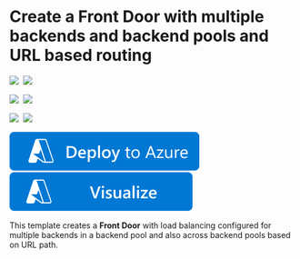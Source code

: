 # Create a Front Door with multiple backends and backend pools and URL based routing

<IMG SRC="https://azurequickstartsservice.blob.core.windows.net/badges/101-front-door-create-multiple-backends/PublicLastTestDate.svg" />&nbsp;
<IMG SRC="https://azurequickstartsservice.blob.core.windows.net/badges/101-front-door-create-multiple-backends/PublicDeployment.svg" />&nbsp;

<IMG SRC="https://azurequickstartsservice.blob.core.windows.net/badges/101-front-door-create-multiple-backends/FairfaxLastTestDate.svg" />&nbsp;
<IMG SRC="https://azurequickstartsservice.blob.core.windows.net/badges/101-front-door-create-multiple-backends/FairfaxDeployment.svg" />&nbsp;

<IMG SRC="https://azurequickstartsservice.blob.core.windows.net/badges/101-front-door-create-multiple-backends/BestPracticeResult.svg" />&nbsp;
<IMG SRC="https://azurequickstartsservice.blob.core.windows.net/badges/101-front-door-create-multiple-backends/CredScanResult.svg" />&nbsp;

<a href="https://portal.azure.com/#create/Microsoft.Template/uri/https%3A%2F%2Fraw.githubusercontent.com%2FAzure%2Fazure-quickstart-templates%2Fmaster%2F101-front-door-create-multiple-backends%2Fazuredeploy.json" target="_blank">
<img src="https://raw.githubusercontent.com/Azure/azure-quickstart-templates/master/1-CONTRIBUTION-GUIDE/images/deploytoazure.svg"/>
</a>
<a href="http://armviz.io/#/?load=https%3A%2F%2Fraw.githubusercontent.com%2FAzure%2Fazure-quickstart-templates%2Fmaster%2F101-front-door-create-multiple-backends%2Fazuredeploy.json" target="_blank">
<img src="https://raw.githubusercontent.com/Azure/azure-quickstart-templates/master/1-CONTRIBUTION-GUIDE/images/visualizebutton.svg"/>
</a>

This template creates a **Front Door** with load balancing configured for multiple backends in a backend pool and also across backend pools based on URL path.

